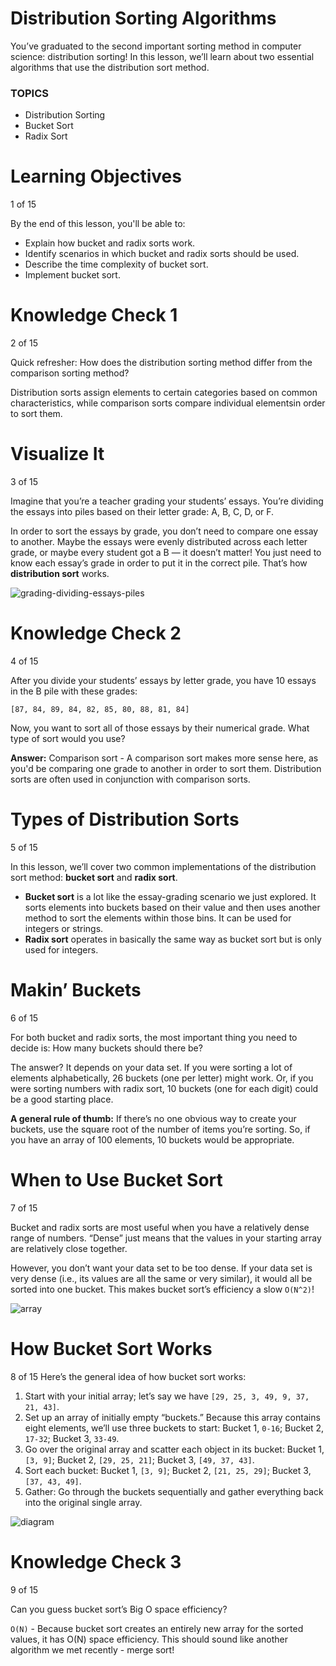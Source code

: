 # Distribution Sorting Algorithms

You’ve graduated to the second important sorting method in computer science: distribution sorting! In this lesson, we’ll learn about two essential algorithms that use the distribution sort method.

### TOPICS

- Distribution Sorting
- Bucket Sort
- Radix Sort

# Learning Objectives

1 of 15

By the end of this lesson, you'll be able to:

- Explain how bucket and radix sorts work.
- Identify scenarios in which bucket and radix sorts should be used.
- Describe the time complexity of bucket sort.
- Implement bucket sort.

# Knowledge Check 1

2 of 15

Quick refresher: How does the distribution sorting method differ from the comparison sorting method?

Distribution sorts assign elements to certain categories based on common characteristics, while comparison sorts compare individual elementsin order to sort them.

# Visualize It

3 of 15

Imagine that you’re a teacher grading your students’ essays. You’re dividing the essays into piles based on their letter grade: A, B, C, D, or F.

In order to sort the essays by grade, you don’t need to compare one essay to another. Maybe the essays were evenly distributed across each letter grade, or maybe every student got a B — it doesn’t matter! You just need to know each essay’s grade in order to put it in the correct pile. That’s how **distribution sort** works.

![grading-dividing-essays-piles](../pics/grading-dividing-essays-piles.png)

# Knowledge Check 2

4 of 15

After you divide your students’ essays by letter grade, you have 10 essays in the B pile with these grades:

`[87, 84, 89, 84, 82, 85, 80, 88, 81, 84]`

Now, you want to sort all of those essays by their numerical grade. What type of sort would you use?

**Answer:** Comparison sort - A comparison sort makes more sense here, as you'd be comparing one grade to another in order to sort them. Distribution sorts are often used in conjunction with comparison sorts.

# Types of Distribution Sorts

5 of 15

In this lesson, we’ll cover two common implementations of the distribution sort method: **bucket sort** and **radix sort**.

- **Bucket sort** is a lot like the essay-grading scenario we just explored. It sorts elements into buckets based on their value and then uses another method to sort the elements within those bins. It can be used for integers or strings.
- **Radix sort** operates in basically the same way as bucket sort but is only used for integers.

# Makin’ Buckets

6 of 15

For both bucket and radix sorts, the most important thing you need to decide is: How many buckets should there be?

The answer? It depends on your data set. If you were sorting a lot of elements alphabetically, 26 buckets (one per letter) might work. Or, if you were sorting numbers with radix sort, 10 buckets (one for each digit) could be a good starting place.

**A general rule of thumb:** If there’s no one obvious way to create your buckets, use the square root of the number of items you’re sorting. So, if you have an array of 100 elements, 10 buckets would be appropriate.

# When to Use Bucket Sort

7 of 15

Bucket and radix sorts are most useful when you have a relatively dense range of numbers. “Dense” just means that the values in your starting array are relatively close together.

However, you don’t want your data set to be too dense. If your data set is very dense (i.e., its values are all the same or very similar), it would all be sorted into one bucket. This makes bucket sort’s efficiency a slow `O(N^2)`!

![array](../pics/array.png)

# How Bucket Sort Works

8 of 15
Here’s the general idea of how bucket sort works:

1. Start with your initial array; let’s say we have `[29, 25, 3, 49, 9, 37, 21, 43]`.
2. Set up an array of initially empty “buckets.” Because this array contains eight elements, we’ll use three buckets to start: Bucket 1, `0-16`; Bucket 2, `17-32`; Bucket 3, `33-49`.
3. Go over the original array and scatter each object in its bucket: Bucket 1, `[3, 9]`; Bucket 2, `[29, 25, 21]`; Bucket 3, `[49, 37, 43]`.
4. Sort each bucket: Bucket 1, `[3, 9]`; Bucket 2, `[21, 25, 29]`; Bucket 3, `[37, 43, 49]`.
5. Gather: Go through the buckets sequentially and gather everything back into the original single array.

![diagram](../pics/diagram.png)

# Knowledge Check 3

9 of 15

Can you guess bucket sort’s Big O space efficiency?

`O(N)` - Because bucket sort creates an entirely new array for the sorted values, it has O(N) space efficiency. This should sound like another algorithm we met recently - merge sort!

#
